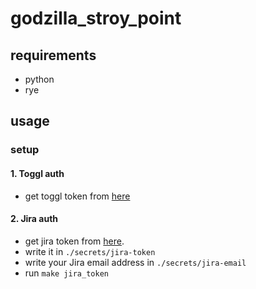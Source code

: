 # godzilla_stroy_point

## requirements
- python
- rye

## usage

### setup

#### 1. Toggl auth

- get toggl token from [here](https://track.toggl.com/profile/)

#### 2. Jira auth

- get jira token from [here](https://id.atlassian.com/manage-profile/security/api-tokens).
- write it in `./secrets/jira-token`
- write your Jira email address in `./secrets/jira-email`
- run `make jira_token`

